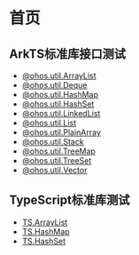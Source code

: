 # 首页

## ArkTS标准库接口测试 

- [@ohos.util.ArrayList]
- [@ohos.util.Deque]
- [@ohos.util.HashMap]
- [@ohos.util.HashSet]
- [@ohos.util.LinkedList]
- [@ohos.util.List]
- [@ohos.util.PlainArray]
- [@ohos.util.Stack]
- [@ohos.util.TreeMap]
- [@ohos.util.TreeSet]
- [@ohos.util.Vector]


[@ohos.util.ArrayList]: 标准库接口测试/@ohos.util.ArrayList.md
[@ohos.util.Deque]: 标准库接口测试/@ohos.util.Deque.md
[@ohos.util.HashMap]: 标准库接口测试/@ohos.util.HashMap.md
[@ohos.util.HashSet]: 标准库接口测试/@ohos.util.HashSet.md
[@ohos.util.LinkedList]: 标准库接口测试/@ohos.util.LinkedList.md
[@ohos.util.List]: 标准库接口测试/@ohos.util.List.md
[@ohos.util.PlainArray]: 标准库接口测试/@ohos.util.PlainArray.md
[@ohos.util.Stack]: 标准库接口测试/@ohos.util.Stack.md
[@ohos.util.TreeMap]: 标准库接口测试/@ohos.util.TreeMap.md
[@ohos.util.TreeSet]: 标准库接口测试/@ohos.util.TreeSet.md
[@ohos.util.Vector]: 标准库接口测试/@ohos.util.Vector.md
## TypeScript标准库测试 

- [TS.ArrayList]
- [TS.HashMap]
- [TS.HashSet]


[TS.ArrayList]: 标准库接口测试/TS.ArrayList.md
[TS.HashMap]: 标准库接口测试/TS.HashMap.md
[TS.HashSet]: 标准库接口测试/TS.HashSet.md
